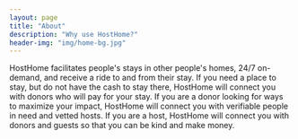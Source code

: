 ```yaml
---
layout: page
title: "About"
description: "Why use HostHome?"
header-img: "img/home-bg.jpg"
---
```


HostHome facilitates people's stays in other people's homes, 24/7 on-demand, and receive a ride to and from their stay. If you need a place to stay, but do not have the cash to stay there, HostHome will connect you with donors who will pay for your stay. If you are a donor looking for ways to maximize your impact, HostHome will connect you with verifiable people in need and vetted hosts. If you are a host, HostHome will connect you with donors and guests so that you can be kind and make money. 

	